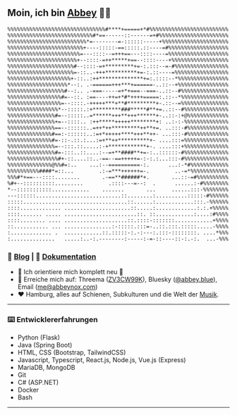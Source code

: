 
## Moin, ich bin [Abbey](https://abbeynox.com) 🤘🏽
<!-- [![alt text][1.1]][1]-->
```
%%%%%%%%%%%%%%%%%%%%%%%%%%%%%%%#****+=====+*#%%%%%%%%%%%%%%%%%%%%%%%%%
%%%%%%%%%%%%%%%%%%%%%%%%%%%#*==------::------=+#%%%%%%%%%%%%%%%%%%%%%%
%%%%%%%%%%%%%%%%%%%%%%%%%*=--------=-::::::-----+%%%%%%%%%%%%%%%%%%%%%
%%%%%%%%%%%%%%%%%%%%%%%%+----:::::-==:::::.::----=#%%%%%%%%%%%%%%%%%%%
%%%%%%%%%%%%%%%%%%%%%%%=---::::--=+++==---::::----=%%%%%%%%%%%%%%%%%%%
%%%%%%%%%%%%%%%%%%%%%%+--::::-=++*****+==--::::----+%%%%%%%%%%%%%%%%%%
%%%%%%%%%%%%%%%%%%%%%#--::::-=+*********+=-:.:::--=-#%%%%%%%%%%%%%%%%%
%%%%%%%%%%%%%%%%%%%%%=-::..-+++**********+=-:.::----=%%%%%%%%%%%%%%%%%
%%%%%%%%%%%%%%%%%%%%+-::..:++**************+=:.::::--*%%%%%%%%%%%%%%%%
%%%%%%%%%%%%%%%%%%%*--:. .-======+++***+======-..::--+%%%%%%%%%%%%%%%%
%%%%%%%%%%%%%%%%%%#--:.. .-===-----=+*+===--===-..::--#%%%%%%%%%%%%%%%
%%%%%%%%%%%%%%%%%#=--::. :==----++=+*#*++++=====:.::--*%%%%%%%%%%%%%%%
%%%%%%%%%%%%%%%%%=--::::.-+++++***+**#*********+-.::--=%%%%%%%%%%%%%%%
%%%%%%%%%%%%%%%%*--:::::.:+*********###*****#**+=..::--#%%%%%%%%%%%%%%
%%%%%%%%%%%%%%%#=--:::::..=******+++**+++******+-..::-:+@%%%%%%%%%%%%%
%%%%%%%%%%%%%%%+=--::::.. :++*****+++++********+: ..:-:-%%%%%%%%%%%%%%
%%%%%%%%%%%%%%%==--::::::..=++*++*********++**+=. ..:::-#%%%%%%%%%%%%%
%%%%%%%%%%%%%%#==:-::::::..:=+*+++++****+++**++- ...:::-#%%%%%%%%%%%%%
%%%%%%%%%%%%%%#=-::-.::.:...:=+**++**********+- ....:::=%%%%%%%%%%%%%%
%%%%%%%%%%%%%%%=--:::.::.....:-+************+-. ....:::+%%%%%%%%%%%%%%
%%%%%%%%%%%%%%%#=-:::..::....:--=+**####**+=-:..::::::-#%%%%%%%%%%%%%%
%%%%%%%%%%%%%%%%#+-::....::..-==--==+++++=-:-:.:...:::-#%%%%%%%%%%%%%%
%%%%%%%%%%%%%%@%%#=:..    ...:--==========-:.      ...:-*#%%%%%%%%%%%%
%%%%%%%%%%####*=::...        .:-=***++++++=-.        ..-=*%%%%%%%%%%%%
%%%#*+==---::::........       .-==**######*+.       ...::-=#%%%%%%%%%%
%#+--::::::::::.........        .::::---=--:  .      ......:-#%%%%%%%%
*--:::::::::::............    .......       ...     ......:::-%%%%%%%%
---::::::...........................::........:..........:::::-#%%%%%%
:::::.................................::......:............:::.-%%%%%%
::::............. .....................::.....:.............:.:.+%%%%%
::::....... ..... .......................::. ::............:....:#%%%%
::::........ .... ....................::.::::-:::::::............+%%%%
::........... ... ...............:-:::::.:::=-..::.:::.:::::.....-%%%%
:............. .  ............::.:::::-:.-:---:.:::-::::::::. ....*%%%
:..............   .....:..-:.--------:-----:-=-::----::-:.-:.  ...-%%%
```
### 🚆 [Blog](https://abbeynox.com) | 📄 [Dokumentation](https://docs.abbeynox.com)
- 🔭 Ich orientiere mich komplett neu 🌟
- 💬 Erreiche mich auf: Threema ([ZV3CW99K](https://threema.id/ZV3CW99K)), Bluesky ([@abbey.blue](http://bsky.app/profile/abbey.blue)), Email ([me@abbeynox.com](mailto:me@abbeynox.com))
- ❤️ Hamburg, alles auf Schienen, Subkulturen und die Welt der [Musik](https://abbeynox.com/music).
---

### ⌨️ Entwicklererfahrungen
- Python (Flask)
- Java (Spring Boot)
- HTML, CSS (Bootstrap, TailwindCSS)
- Javascript, Typescript, React.js, Node.js, Vue.js (Express)
- MariaDB, MongoDB
- Git
- C# (ASP.NET)
- Docker
- Bash
---



